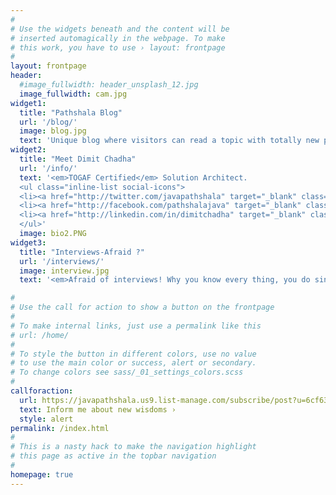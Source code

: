 ```yaml
---
#
# Use the widgets beneath and the content will be
# inserted automagically in the webpage. To make
# this work, you have to use › layout: frontpage
#
layout: frontpage
header:
  #image_fullwidth: header_unsplash_12.jpg
  image_fullwidth: cam.jpg
widget1:
  title: "Pathshala Blog"
  url: '/blog/'
  image: blog.jpg
  text: 'Unique blog where visitors can read a topic with totally new perspective. Motive is <em>Write code which human can understand better, WORK HARD OR WORK SMART</em>'
widget2:
  title: "Meet Dimit Chadha"
  url: '/info/'
  text: '<em>TOGAF Certified</em> Solution Architect.
  <ul class="inline-list social-icons">
  <li><a href="http://twitter.com/javapathshala" target="_blank" class="icon-twitter" title="twitter"></a></li>
  <li><a href="http://facebook.com/pathshalajava" target="_blank" class="icon-facebook" title="facebook"></a></li>
  <li><a href="http://linkedin.com/in/dimitchadha" target="_blank" class="icon-linkedin" title="linkedin"></a></li>
  </ul>'  
  image: bio2.PNG
widget3:
  title: "Interviews-Afraid ?"
  url: '/interviews/'
  image: interview.jpg
  text: '<em>Afraid of interviews! Why you know every thing, you do sincere work every day. Boost up! '

#
# Use the call for action to show a button on the frontpage
#
# To make internal links, just use a permalink like this
# url: /home/
#
# To style the button in different colors, use no value
# to use the main color or success, alert or secondary.
# To change colors see sass/_01_settings_colors.scss
#
callforaction:
  url: https://javapathshala.us9.list-manage.com/subscribe/post?u=6cf631858e875ad381c906230&amp;id=86c5e97300
  text: Inform me about new wisdoms ›
  style: alert
permalink: /index.html
#
# This is a nasty hack to make the navigation highlight
# this page as active in the topbar navigation
#
homepage: true
---
```

